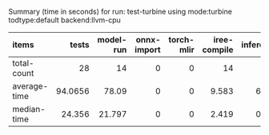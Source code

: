 Summary (time in seconds) for run: test-turbine using mode:turbine todtype:default backend:llvm-cpu

| items        |   tests |   model-run |   onnx-import |   torch-mlir |   iree-compile |   inference |
|:-------------|--------:|------------:|--------------:|-------------:|---------------:|------------:|
| total-count  | 28      |      14     |             0 |            0 |         14     |       3     |
| average-time | 94.0656 |      78.09  |             0 |            0 |          9.583 |       6.393 |
| median-time  | 24.356  |      21.797 |             0 |            0 |          2.419 |       0.141 |
